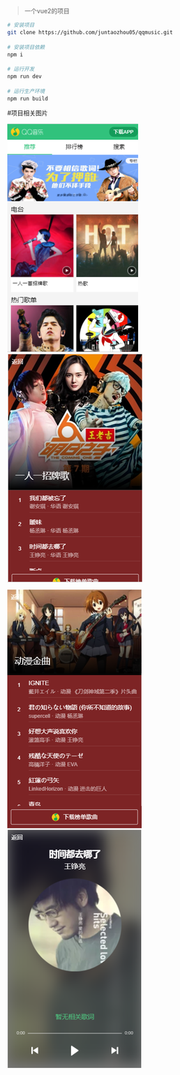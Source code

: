 
>一个vue2的项目 


``` bash
# 安装项目
git clone https://github.com/juntaozhou05/qqmusic.git

# 安装项目依赖
npm i

# 运行开发
npm run dev

# 运行生产环境
npm run build
```

#项目相关图片


![img](1.png)  ![img](2.png)

![img](3.png)  ![img](4.png)